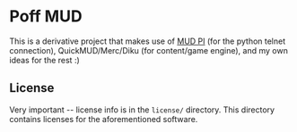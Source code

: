 # Poff MUD

This is a derivative project that makes use of [MUD PI](https://github.com/Frimkron/mud-pi) (for the python telnet connection), QuickMUD/Merc/Diku (for content/game engine), and my own ideas for the rest :)

## License
Very important -- license info is in the `license/` directory. This directory contains licenses for the aforementioned software.